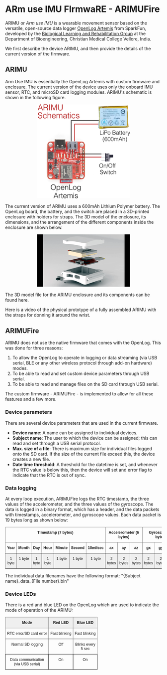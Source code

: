 # ARm use IMU FIrmwaRE - ARIMUFire

ARIMU or _Arm use IMU_ is a wearable movement sensor based on the versatile, open-source data logger [OpenLog Artemis](https://www.sparkfun.com/products/16832) from SparkFun, developed by the [Biological Learning and Rehabilitation Group](http://biorehab.github.io) at the Department of Bioengineering, Christian Medical College Vellore, India.

We first describe the device ARIMU, and then provide the details of the current version of the firmware.

## ARIMU 
Arm Use IMU is essentially the OpenLog Artemis with custom firmware and enclosure. The current version of the device uses only the onboard IMU sensor, RTC, and microSD card logging modules. ARIMU's schematic is shown in the following figure.

<p align="center">
  <img width="300" src="figs/arimu-schem.png">
</p>

The current version of ARIMU uses a 600mAh Lithium Polymer battery. The OpenLog board, the battery, and the switch are placed in a 3D-printed enclosure with holders for straps. The 3D model of the enclosure, its dimensions, and the arrangement of the different components inside the enclosure are shown below.

<p align="center">
  <img width="300" src="figs/arimu-3dmodel.gif">
</p>

The 3D model file for the ARIMU enclosure and its components can be found here.

Here is a video of the physical prototype of a fully assembled ARIMU with the straps for donning it around the wrist.


## ARIMUFire 

ARIMU does not use the native firmware that comes with the OpenLog. This was done for three reasons:
1. To allow the OpenLog to operate in logging or data streaming (via USB serial, BLE or any other wireless protocol through add-on hardware) modes. 
2. To be able to read and set custom device parameters through USB serial.
3. To be able to read and manage files on the SD card through USB serial.

The custom firmware - ARIMUFire - is implemented to allow for all these features and a few more. 

### Device parameters
There are several device parameters that are used in the current firmware.
- **Device name**: A name can be assigned to individual devices.
- **Subject name**: The user to which the device can be assigned; this can read and set through a USB serial protocol.
- **Max. size of a file**: There is maximum size for individual files logged onto the SD card. If the size of the current file exceed this, the device creates a new file.
- **Date time threshold**: A threshold for the datetime is set, and whenever the RTC value is below this, then the device will set and error flag to indicate that the RTC is out of sync.

### Data logging 
At every loop execution, ARIMUFire logs the RTC timestamp, the three values of the accelerometer, and the three values of the gyroscope. The data is logged in a binary format, which has a header, and the data packets with timestamps, accelerometer, and gyroscope values. Each data packet is 19 bytes long as shown below:
<style type="text/css">
.tg  {border-collapse:collapse;border-spacing:0;}
.tg td{border-color:black;border-style:solid;border-width:1px;font-family:Arial, sans-serif;font-size:12px;
  overflow:hidden;padding:10px 5px;word-break:normal;}
.tg th{border-color:black;border-style:solid;border-width:1px;font-family:Arial, sans-serif;font-size:12px;
  font-weight:normal;overflow:hidden;padding:10px 5px;word-break:normal;}
.tg .tg-yj5y{background-color:#efefef;border-color:inherit;text-align:center;vertical-align:top}
.tg .tg-7btt{border-color:inherit;font-weight:bold;text-align:center;vertical-align:top}
</style>
<table class="tg">
<thead>
  <tr>
    <th class="tg-7btt" colspan="7">Timestamp (7 bytes)</th>
    <th class="tg-7btt" colspan="3">Accelerometer (6 bytes)</th>
    <th class="tg-7btt" colspan="3">Gyroscope (6 bytes)</th>
  </tr>
</thead>
<tbody>
  <tr>
    <td class="tg-7btt">Year</td>
    <td class="tg-7btt">Month</td>
    <td class="tg-7btt">Day</td>
    <td class="tg-7btt">Hour</td>
    <td class="tg-7btt">Minute</td>
    <td class="tg-7btt">Second</td>
    <td class="tg-7btt">10milsec</td>
    <td class="tg-7btt">ax<br></td>
    <td class="tg-7btt">ay<br></td>
    <td class="tg-7btt">az<br></td>
    <td class="tg-7btt">gx<br></td>
    <td class="tg-7btt">gy<br></td>
    <td class="tg-7btt">gz<br></td>
  </tr>
  <tr>
    <td class="tg-yj5y">1 byte</td>
    <td class="tg-yj5y">1 byte</td>
    <td class="tg-yj5y">1 byte</td>
    <td class="tg-yj5y">1 byte</td>
    <td class="tg-yj5y">1 byte</td>
    <td class="tg-yj5y">1 byte</td>
    <td class="tg-yj5y">1 byte</td>
    <td class="tg-yj5y">2 bytes</td>
    <td class="tg-yj5y">2 bytes</td>
    <td class="tg-yj5y">2 bytes<br></td>
    <td class="tg-yj5y">2 bytes</td>
    <td class="tg-yj5y">2 bytes</td>
    <td class="tg-yj5y">2 bytes</td>
  </tr>
</tbody>
</table>

The individual data filenames have the following format: "{Subject name}\_data\_{File number}.bin"

### Device LEDs
There is a red and blue LED on the OpenLog which are used to indicate the mode of operation of the ARIMU:
<style type="text/css">
.tg  {border-collapse:collapse;border-spacing:0;}
.tg td{border-color:black;border-style:solid;border-width:1px;font-family:Arial, sans-serif;font-size:12px;
  overflow:hidden;padding:10px 5px;word-break:normal;}
.tg th{border-color:black;border-style:solid;border-width:1px;font-family:Arial, sans-serif;font-size:12px;
  font-weight:normal;overflow:hidden;padding:10px 5px;word-break:normal;}
.tg .tg-v0hj{background-color:#efefef;border-color:inherit;font-weight:bold;text-align:center;vertical-align:top}
.tg .tg-baqh{text-align:center;vertical-align:top}
.tg .tg-c3ow{border-color:inherit;text-align:center;vertical-align:top}
</style>
<table class="tg">
<thead>
  <tr>
    <th class="tg-v0hj">Mode</th>
    <th class="tg-v0hj">Red LED</th>
    <th class="tg-v0hj">Blue LED</th>
  </tr>
</thead>
<tbody>
  <tr>
    <td class="tg-c3ow">RTC error/SD card error<br></td>
    <td class="tg-c3ow">Fast blinking</td>
    <td class="tg-c3ow">Fast blinking</td>
  </tr>
  <tr>
    <td class="tg-c3ow">Normal SD logging</td>
    <td class="tg-c3ow">Off</td>
    <td class="tg-c3ow">Blinks every<br>5 sec</td>
  </tr>
  <tr>
    <td class="tg-baqh">Data communication<br>(via USB serial)</td>
    <td class="tg-baqh">On</td>
    <td class="tg-baqh">On</td>
  </tr>
</tbody>
</table>